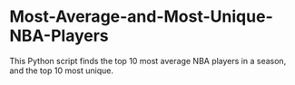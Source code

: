 # Most-Average-and-Most-Unique-NBA-Players
This Python script finds the top 10 most average NBA players in a season, and the top 10 most unique.

